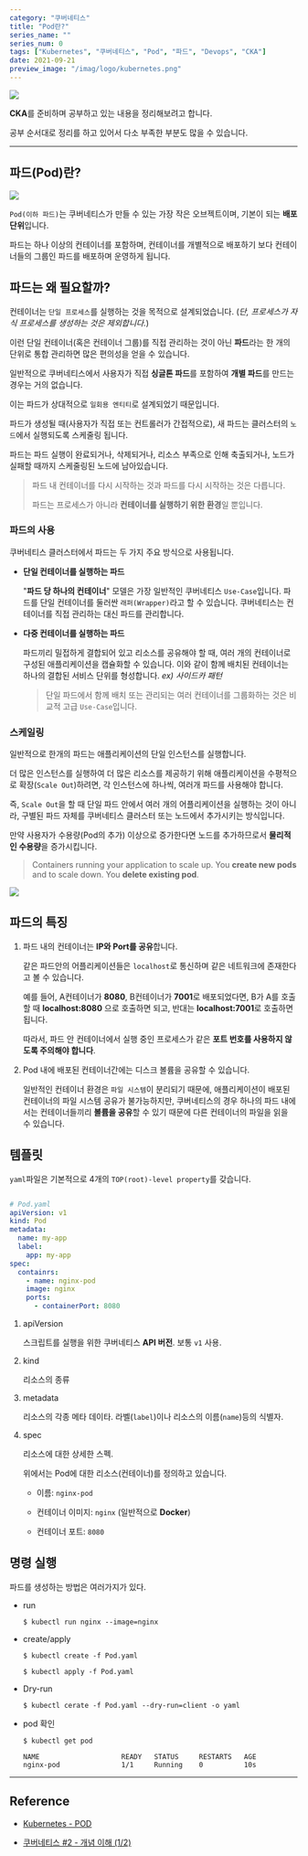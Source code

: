 ```yaml
---
category: "쿠버네티스"
title: "Pod란?"
series_name: ""
series_num: 0
tags: ["Kubernetes", "쿠버네티스", "Pod", "파드", "Devops", "CKA"]
date: 2021-09-21
preview_image: "/imag/logo/kubernetes.png"
---
```


![](../img/logo/kubernetes.png)

**CKA**를 준비하며 공부하고 있는 내용을 정리해보려고 합니다.

공부 순서대로 정리를 하고 있어서 다소 부족한 부분도 많을 수 있습니다.

---

## 파드(Pod)란?

![](../img/kubernetes/pod1.png)

`Pod(이하 파드)`는 쿠버네티스가 만들 수 있는 가장 작은 오브젝트이며, 기본이 되는 **배포 단위**입니다.

파드는 하나 이상의 컨테이너를 포함하며, 컨테이너를 개별적으로 배포하기 보다 컨테이너들의 그룹인 파드를 배포하며 운영하게 됩니다. 


## 파드는 왜 필요할까?

컨테이너는 `단일 프로세스`를 실행하는 것을 목적으로 설계되었습니다. (_단, 프로세스가 자식 프로세스를 생성하는 것은 제외합니다._)

이런 단일 컨테이너(혹은 컨테이너 그룹)를 직접 관리하는 것이 아닌 **파드**라는 한 개의 단위로 통합 관리하면 많은 편의성을 얻을 수 있습니다. 

일반적으로 쿠버네티스에서 사용자가 직접 **싱글톤 파드**를 포함하여 **개별 파드**를 만드는 경우는 거의 없습니다.

이는 파드가 상대적으로 `일회용 엔티티`로 설계되었기 때문입니다. 

파드가 생성될 때(사용자가 직접 또는 컨트롤러가 간접적으로), 새 파드는 클러스터의 `노드`에서 실행되도록 스케줄링 됩니다.

파드는 파드 실행이 완료되거나, 삭제되거나, 리소스 부족으로 인해 축출되거나, 노드가 실패할 때까지 스케줄링된 노드에 남아있습니다.

> 파드 내 컨테이너를 다시 시작하는 것과 파드를 다시 시작하는 것은 다릅니다.
> 
> 파드는 프로세스가 아니라 **컨테이너를 실행하기 위한 환경**일 뿐입니다.
 

### 파드의 사용

쿠버네티스 클러스터에서 파드는 두 가지 주요 방식으로 사용됩니다.

- **단일 컨테이너를 실행하는 파드**

  "**파드 당 하나의 컨테이너**" 모델은 가장 일반적인 쿠버네티스 `Use-Case`입니다. 파드를 단일 컨테이너를 둘러싼 `래퍼(Wrapper)`라고 할 수 있습니다. 쿠버네티스는 컨테이너를 직접 관리하는 대신 파드를 관리합니다.

- **다중 컨테이너를 실행하는 파드**

  파드끼리 밀접하게 결합되어 있고 리소스를 공유해야 할 때, 여러 개의 컨테이너로 구성된 애플리케이션을 캡슐화할 수 있습니다. 이와 같이 함께 배치된 컨테이너는 하나의 결합된 서비스 단위를 형성합니다. *ex) 사이드카 패턴*

  > 단일 파드에서 함께 배치 또는 관리되는 여러 컨테이너를 그룹화하는 것은 비교적 고급 `Use-Case`입니다.
  

### 스케일링

일반적으로 한개의 파드는 애플리케이션의 단일 인스턴스를 실행합니다.

더 많은 인스턴스를 실행하여 더 많은 리소스를 제공하기 위해 애플리케이션을 수평적으로 확장(`Scale Out`)하려면, 각 인스턴스에 하나씩, 여러개 파드를 사용해야 합니다.

즉, `Scale Out`을 할 때 단일 파드 안에서 여러 개의 어플리케이션을 실행하는 것이 아니라, 구별된 파드 자체를 쿠버네티스 클러스터 또는 노드에서 추가시키는 방식입니다.

만약 사용자가 수용량(Pod의 추가) 이상으로 증가한다면 노드를 추가하므로서 **물리적인 수용량**을 증가시킵니다.

> Containers running your application to scale up. You **create new pods** and to scale down. You **delete existing pod**.

![](../img/kubernetes/pod2.png)

## 파드의 특징

1. 파드 내의 컨테이너는 **IP와 Port를 공유**합니다.

   같은 파드안의 어플리케이션들은 `localhost`로 통신하며 같은 네트워크에 존재한다고 볼 수 있습니다.

   예를 들어, A컨테이너가 **8080**, B컨테이너가 **7001**로 배포되었다면, B가 A를 호출할 때 **localhost:8080** 으로 호출하면 되고, 반대는 **localhost:7001**로 호출하면 됩니다.

   따라서, 파드 안 컨테이너에서 실행 중인 프로세스가 같은 **포트 번호를 사용하지 않도록 주의해야 합니다**.

2. Pod 내에 배포된 컨테이너간에는 디스크 볼륨을 공유할 수 있습니다.

   일반적인 컨테이너 환경은 `파일 시스템`이 분리되기 때문에, 애플리케이션이 배포된 컨테이너의 파일 시스템 공유가 불가능하지만, 쿠버네티스의 경우 하나의 파드 내에서는 컨테이너들끼리 **볼륨을 공유**할 수 있기 때문에 다른 컨테이너의 파일을 읽을 수 있습니다.

## 템플릿

`yaml`파일은 기본적으로 4개의 `TOP(root)-level property`를 갖습니다.

```yaml

# Pod.yaml
apiVersion: v1 
kind: Pod 
metadata:
  name: my-app
  label:
    app: my-app
spec:
  containrs:
    - name: nginx-pod
    image: nginx 
    ports:
      - containerPort: 8080

```

1. apiVersion

   스크립트를 실행을 위한 쿠버네티스 **API 버전**. 보통 `v1` 사용. 

2. kind

   리소스의 종류

3. metadata

   리소스의 각종 메타 데이타. 라벨(`label`)이나 리소스의 이름(`name`)등의 식별자.

4. spec

   리소스에 대한 상세한 스펙.

   위에서는 Pod에 대한 리소스(컨테이너)를 정의하고 있습니다. 

    * 이름: `nginx-pod`
    
    * 컨테이너 이미지: `nginx` (일반적으로 **Docker**)  
    
    * 컨테이너 포트: `8080`

## 명령 실행

파드를 생성하는 방법은 여러가지가 있다.

* run

    ```shell
    $ kubectl run nginx --image=nginx
    ```

* create/apply

    ```shell
    $ kubectl create -f Pod.yaml

    $ kubectl apply -f Pod.yaml
    ```

* Dry-run

    ```shell
    $ kubectl cerate -f Pod.yaml --dry-run=client -o yaml
    ```

* pod 확인

    ```shell
    $ kubectl get pod
    ```
  
    ```shell
    NAME                    READY   STATUS     RESTARTS   AGE
    nginx-pod               1/1     Running    0          10s
    ```
***

## Reference

* [Kubernetes - POD](https://kubernetes.io/ko/docs/concepts/workloads/pods/)

* [쿠버네티스 #2 - 개념 이해 (1/2)](https://bcho.tistory.com/1256?category=731548)

